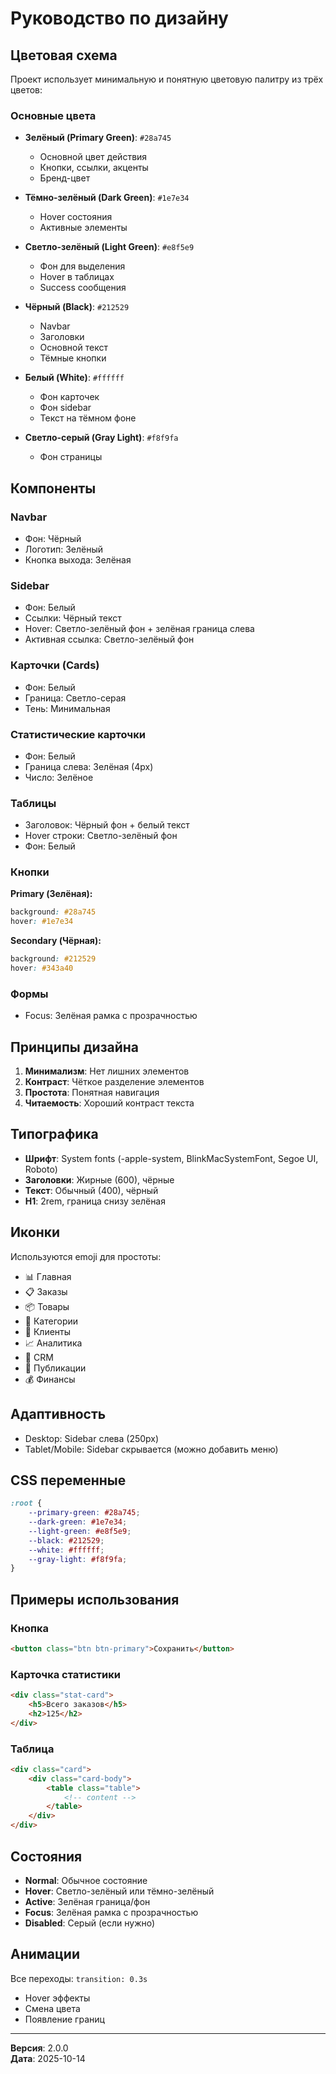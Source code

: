 # Руководство по дизайну

## Цветовая схема

Проект использует минимальную и понятную цветовую палитру из трёх цветов:

### Основные цвета

- **Зелёный (Primary Green)**: `#28a745`
  - Основной цвет действия
  - Кнопки, ссылки, акценты
  - Бренд-цвет

- **Тёмно-зелёный (Dark Green)**: `#1e7e34`
  - Hover состояния
  - Активные элементы

- **Светло-зелёный (Light Green)**: `#e8f5e9`
  - Фон для выделения
  - Hover в таблицах
  - Success сообщения

- **Чёрный (Black)**: `#212529`
  - Navbar
  - Заголовки
  - Основной текст
  - Тёмные кнопки

- **Белый (White)**: `#ffffff`
  - Фон карточек
  - Фон sidebar
  - Текст на тёмном фоне

- **Светло-серый (Gray Light)**: `#f8f9fa`
  - Фон страницы

## Компоненты

### Navbar
- Фон: Чёрный
- Логотип: Зелёный
- Кнопка выхода: Зелёная

### Sidebar
- Фон: Белый
- Ссылки: Чёрный текст
- Hover: Светло-зелёный фон + зелёная граница слева
- Активная ссылка: Светло-зелёный фон

### Карточки (Cards)
- Фон: Белый
- Граница: Светло-серая
- Тень: Минимальная

### Статистические карточки
- Фон: Белый
- Граница слева: Зелёная (4px)
- Число: Зелёное

### Таблицы
- Заголовок: Чёрный фон + белый текст
- Hover строки: Светло-зелёный фон
- Фон: Белый

### Кнопки

**Primary (Зелёная):**
```css
background: #28a745
hover: #1e7e34
```

**Secondary (Чёрная):**
```css
background: #212529
hover: #343a40
```

### Формы
- Focus: Зелёная рамка с прозрачностью

## Принципы дизайна

1. **Минимализм**: Нет лишних элементов
2. **Контраст**: Чёткое разделение элементов
3. **Простота**: Понятная навигация
4. **Читаемость**: Хороший контраст текста

## Типографика

- **Шрифт**: System fonts (-apple-system, BlinkMacSystemFont, Segoe UI, Roboto)
- **Заголовки**: Жирные (600), чёрные
- **Текст**: Обычный (400), чёрный
- **H1**: 2rem, граница снизу зелёная

## Иконки

Используются emoji для простоты:
- 📊 Главная
- 📋 Заказы
- 📦 Товары
- 📁 Категории
- 👥 Клиенты
- 📈 Аналитика
- 💼 CRM
- 📢 Публикации
- 💰 Финансы

## Адаптивность

- Desktop: Sidebar слева (250px)
- Tablet/Mobile: Sidebar скрывается (можно добавить меню)

## CSS переменные

```css
:root {
    --primary-green: #28a745;
    --dark-green: #1e7e34;
    --light-green: #e8f5e9;
    --black: #212529;
    --white: #ffffff;
    --gray-light: #f8f9fa;
}
```

## Примеры использования

### Кнопка
```html
<button class="btn btn-primary">Сохранить</button>
```

### Карточка статистики
```html
<div class="stat-card">
    <h5>Всего заказов</h5>
    <h2>125</h2>
</div>
```

### Таблица
```html
<div class="card">
    <div class="card-body">
        <table class="table">
            <!-- content -->
        </table>
    </div>
</div>
```

## Состояния

- **Normal**: Обычное состояние
- **Hover**: Светло-зелёный или тёмно-зелёный
- **Active**: Зелёная граница/фон
- **Focus**: Зелёная рамка с прозрачностью
- **Disabled**: Серый (если нужно)

## Анимации

Все переходы: `transition: 0.3s`
- Hover эффекты
- Смена цвета
- Появление границ

---

**Версия**: 2.0.0  
**Дата**: 2025-10-14
